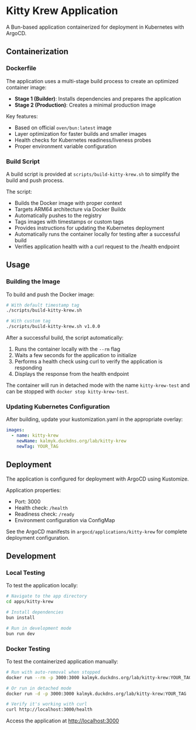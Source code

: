 # Kitty Krew Application

A Bun-based application containerized for deployment in Kubernetes with ArgoCD.

## Containerization

### Dockerfile

The application uses a multi-stage build process to create an optimized container image:

- **Stage 1 (Builder)**: Installs dependencies and prepares the application
- **Stage 2 (Production)**: Creates a minimal production image

Key features:

- Based on official `oven/bun:latest` image
- Layer optimization for faster builds and smaller images
- Health checks for Kubernetes readiness/liveness probes
- Proper environment variable configuration

### Build Script

A build script is provided at `scripts/build-kitty-krew.sh` to simplify the build and push process.

The script:

- Builds the Docker image with proper context
- Targets ARM64 architecture via Docker Buildx
- Automatically pushes to the registry
- Tags images with timestamps or custom tags
- Provides instructions for updating the Kubernetes deployment
- Automatically runs the container locally for testing after a successful build
- Verifies application health with a curl request to the /health endpoint

## Usage

### Building the Image

To build and push the Docker image:

```bash
# With default timestamp tag
./scripts/build-kitty-krew.sh

# With custom tag
./scripts/build-kitty-krew.sh v1.0.0
```

After a successful build, the script automatically:

1. Runs the container locally with the `--rm` flag
2. Waits a few seconds for the application to initialize
3. Performs a health check using curl to verify the application is responding
4. Displays the response from the health endpoint

The container will run in detached mode with the name `kitty-krew-test` and can be stopped with `docker stop kitty-krew-test`.

### Updating Kubernetes Configuration

After building, update your kustomization.yaml in the appropriate overlay:

```yaml
images:
  - name: kitty-krew
    newName: kalmyk.duckdns.org/lab/kitty-krew
    newTag: YOUR_TAG
```

## Deployment

The application is configured for deployment with ArgoCD using Kustomize.

Application properties:

- Port: 3000
- Health check: `/health`
- Readiness check: `/ready`
- Environment configuration via ConfigMap

See the ArgoCD manifests in `argocd/applications/kitty-krew` for complete deployment configuration.

## Development

### Local Testing

To test the application locally:

```bash
# Navigate to the app directory
cd apps/kitty-krew

# Install dependencies
bun install

# Run in development mode
bun run dev
```

### Docker Testing

To test the containerized application manually:

```bash
# Run with auto-removal when stopped
docker run --rm -p 3000:3000 kalmyk.duckdns.org/lab/kitty-krew:YOUR_TAG

# Or run in detached mode
docker run -d -p 3000:3000 kalmyk.duckdns.org/lab/kitty-krew:YOUR_TAG

# Verify it's working with curl
curl http://localhost:3000/health
```

Access the application at [http://localhost:3000](http://localhost:3000)
